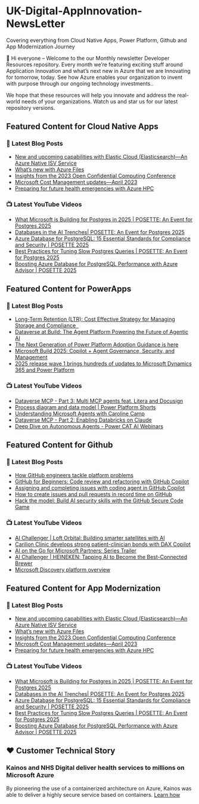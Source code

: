 # UK-Digital-AppInnovation-NewsLetter

Covering everything from Cloud Native Apps, Power Platform, Github and App Modernization Journey

👋 Hi everyone – Welcome to the our Monthly newsletter Developer Resources repository. Every month we’re featuring exciting stuff around Application Innovation and what’s next new in Azure that we are Innovating for tomorrow, today. See how Azure enables your organization to invent with purpose through our ongoing technology investments..


We hope that these resources will help you innovate and address the real-world needs of your organizations. Watch us and star us for our latest repository versions.

## Featured Content for Cloud Native Apps


### 📝 Latest Blog Posts

    
<!-- BLOGCNA:START -->
- [New and upcoming capabilities with Elastic Cloud (Elasticsearch)—An Azure Native ISV Service](https://azure.microsoft.com/blog/new-and-upcoming-capabilities-with-elastic-cloud-elasticsearch-an-azure-native-isv-service/)
- [What’s new with Azure Files](https://azure.microsoft.com/blog/what-s-new-with-azure-files/)
- [Insights from the 2023 Open Confidential Computing Conference](https://azure.microsoft.com/blog/insights-from-the-2023-open-confidential-computing-conference/)
- [Microsoft Cost Management updates—April 2023](https://azure.microsoft.com/blog/microsoft-cost-management-updates-april-2023/)
- [Preparing for future health emergencies with Azure HPC ](https://azure.microsoft.com/blog/preparing-for-future-health-emergencies-with-azure-hpc/)
<!-- BLOGCNA:END -->

### 📺 Latest YouTube Videos

 
<!-- YOUTUBECNA:START -->
- [What Microsoft is Building for Postgres in 2025 | POSETTE: An Event for Postgres 2025](https://www.youtube.com/watch?v=rADPOp4Ewm4)
- [Databases in the AI Trenches| POSETTE: An Event for Postgres 2025](https://www.youtube.com/watch?v=z61O8UoOXKI)
- [Azure Database for PostgreSQL: 15 Essential Standards for Compliance and Security | POSETTE 2025](https://www.youtube.com/watch?v=QWezbFp87PQ)
- [Best Practices for Tuning Slow Postgres Queries | POSETTE: An Event for Postgres 2025](https://www.youtube.com/watch?v=ng6dKtrHAtE)
- [Boosting Azure Database for PostgreSQL Performance with Azure Advisor | POSETTE 2025](https://www.youtube.com/watch?v=Zm9KBw8H9CU)
<!-- YOUTUBECNA:END -->

##  Featured Content for PowerApps
### 📝 Latest Blog Posts
<!-- BLOGPOWER:START -->
- [Long-Term Retention (LTR): Cost Effective Strategy for Managing Storage and Compliance  ](https://www.microsoft.com/en-us/power-platform/blog/2025/06/09/long-term-retention/)
- [Dataverse at Build: The Agent Platform Powering the Future of Agentic AI](https://www.microsoft.com/en-us/power-platform/blog/2025/06/03/dataverse-at-build-2025/)
- [The Next Generation of Power Platform Adoption Guidance is here](https://www.microsoft.com/en-us/power-platform/blog/2025/05/27/the-next-generation-of-power-platform-adoption-guidance-is-here/)
- [Microsoft Build 2025: Copilot + Agent Governance, Security, and Management](https://www.microsoft.com/en-us/power-platform/blog/2025/05/15/microsoft-build-2025-agent-governance-what-to-look-for/)
- [2025 release wave 1 brings hundreds of updates to Microsoft Dynamics 365 and Power Platform](https://www.microsoft.com/en-us/dynamics-365/blog/business-leader/2025/04/30/2025-release-wave-1-brings-hundreds-of-updates-to-microsoft-dynamics-365-and-power-platform/)
<!-- BLOGPOWER:END -->
 ### 📺 Latest YouTube Videos
    
<!-- YOUTUBEPOWER:START -->
- [Dataverse MCP - Part 3: Multi MCP agents feat. Litera and Docusign](https://www.youtube.com/watch?v=POgjypUbRyQ)
- [Process diagram and data model | Power Platform Shorts](https://www.youtube.com/watch?v=1VZBCPY_BRQ)
- [Understanding Microsoft Agents with Caroline Camp](https://www.youtube.com/watch?v=PZW0D6ib-lA)
- [Dataverse MCP - Part 2: Enabling Databricks on Claude](https://www.youtube.com/watch?v=7eCN8smtcCE)
- [Deep Dive on Autonomous Agents - Power CAT AI Webinars](https://www.youtube.com/watch?v=N68QbVEjiMo)
<!-- YOUTUBEPOWER:END -->

##  Featured Content for Github
### 📝 Latest Blog Posts
<!-- BLOGGITHUB:START -->
- [How GitHub engineers tackle platform problems](https://github.blog/engineering/infrastructure/how-github-engineers-tackle-platform-problems/)
- [GitHub for Beginners: Code review and refactoring with GitHub Copilot](https://github.blog/ai-and-ml/github-copilot/github-for-beginners-code-review-and-refactoring-with-github-copilot/)
- [Assigning and completing issues with coding agent in GitHub Copilot](https://github.blog/ai-and-ml/github-copilot/assigning-and-completing-issues-with-coding-agent-in-github-copilot/)
- [How to create issues and pull requests in record time on GitHub](https://github.blog/developer-skills/github/how-to-create-issues-and-pull-requests-in-record-time-on-github/)
- [Hack the model: Build AI security skills with the GitHub Secure Code Game](https://github.blog/security/hack-the-model-build-ai-security-skills-with-the-github-secure-code-game/)
<!-- BLOGGITHUB:END -->
### 📺 Latest YouTube Videos
<!-- YOUTUBEGITHUB:START -->
- [AI Challenger | Loft Orbital: Building smarter satellites with AI](https://www.youtube.com/watch?v=lGtTnFlI6yA)
- [Carilion Clinic develops strong patient-clinician bonds with DAX Copilot](https://www.youtube.com/watch?v=DaMWXnKUp_U)
- [AI on the Go for Microsoft Partners: Series Trailer](https://www.youtube.com/watch?v=cWIHcbOihY4)
- [AI Challenger | HEINEKEN: Tapping AI to Become the Best-Connected Brewer](https://www.youtube.com/watch?v=Vo647KQyMus)
- [Microsoft Discovery platform overview](https://www.youtube.com/watch?v=R8d5JsJ9R64)
<!-- YOUTUBEGITHUB:END -->
##  Featured Content for App Modernization
### 📝 Latest Blog Posts
<!-- BLOGAPPMOD:START -->
- [New and upcoming capabilities with Elastic Cloud (Elasticsearch)—An Azure Native ISV Service](https://azure.microsoft.com/blog/new-and-upcoming-capabilities-with-elastic-cloud-elasticsearch-an-azure-native-isv-service/)
- [What’s new with Azure Files](https://azure.microsoft.com/blog/what-s-new-with-azure-files/)
- [Insights from the 2023 Open Confidential Computing Conference](https://azure.microsoft.com/blog/insights-from-the-2023-open-confidential-computing-conference/)
- [Microsoft Cost Management updates—April 2023](https://azure.microsoft.com/blog/microsoft-cost-management-updates-april-2023/)
- [Preparing for future health emergencies with Azure HPC ](https://azure.microsoft.com/blog/preparing-for-future-health-emergencies-with-azure-hpc/)
<!-- BLOGAPPMOD:END -->
### 📺 Latest YouTube Videos
<!-- YOUTUBEAPPMOD:START -->
- [What Microsoft is Building for Postgres in 2025 | POSETTE: An Event for Postgres 2025](https://www.youtube.com/watch?v=rADPOp4Ewm4)
- [Databases in the AI Trenches| POSETTE: An Event for Postgres 2025](https://www.youtube.com/watch?v=z61O8UoOXKI)
- [Azure Database for PostgreSQL: 15 Essential Standards for Compliance and Security | POSETTE 2025](https://www.youtube.com/watch?v=QWezbFp87PQ)
- [Best Practices for Tuning Slow Postgres Queries | POSETTE: An Event for Postgres 2025](https://www.youtube.com/watch?v=ng6dKtrHAtE)
- [Boosting Azure Database for PostgreSQL Performance with Azure Advisor | POSETTE 2025](https://www.youtube.com/watch?v=Zm9KBw8H9CU)
<!-- YOUTUBEAPPMOD:END -->


## ♥️ Customer Technical Story 

### Kainos and NHS Digital deliver health services to millions on Microsoft Azure

By pioneering the use of a containerized architecture on Azure, Kainos was able to deliver a highly secure service based on containers. [Learn how](https://customers.microsoft.com/en-us/story/1368348549535774520-kainos-and-nhs-digital-deliver-health-services-to-millions-on-microsoft-azure)

